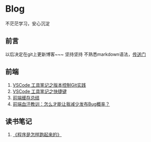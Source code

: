 # Blog
不茫茫学习，安心沉淀
## 前言
以后决定在git上更新博客~~~ 坚持坚持
不熟悉markdown语法，[传送门](https://www.jianshu.com/p/b03a8d7b1719)
## 前端
1. [VSCode 工具笔记之版本控制Git实践](https://github.com/MirroZhou/Blog/issues/6)
2. [VSCode 工具笔记之快捷键](https://github.com/MirroZhou/Blog/issues/4)
3. [前端缓存总结](https://github.com/MirroZhou/Blog/issues/5)
4. [前端血汗教训：怎么才能让我减少发布Bug概率？](https://github.com/MirroZhou/Blog/issues/7)
## 读书笔记
1. [《程序是怎样跑起来的》](https://github.com/MirroZhou/Blog/issues/2)
